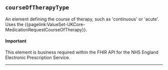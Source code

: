 ## `courseOfTherapyType`

An element defining the course of therapy, such as 'continuous' or 'acute'. Uses the {{pagelink:ValueSet-UKCore-MedicationRequestCourseOfTherapy}}.


<div markdown="span" class="alert alert-warning" role="alert"><i class="fa fa-information"></i><h4>Important</h4>
This element is business required within the FHIR API for the NHS England Electronic Prescription Service.
</div>

---
